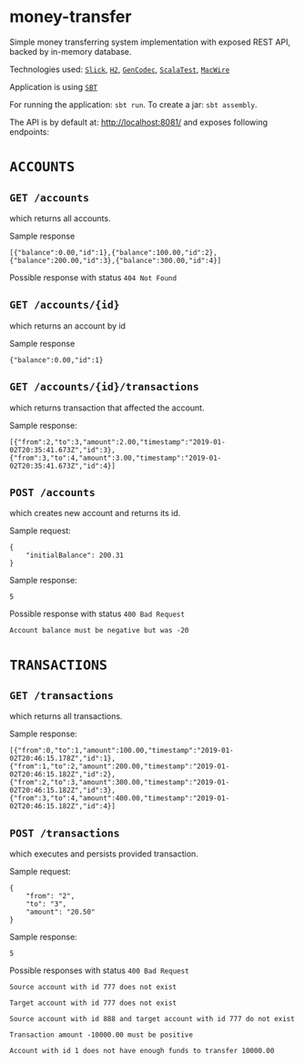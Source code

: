 # money-transfer


Simple money transferring system implementation with exposed REST API, backed by in-memory database.

Technologies used:
[`Slick`][slick], [`H2`][h2], [`GenCodec`][gencodec], [`ScalaTest`][scalatest], [`MacWire`][macwire]

Application is using [`SBT`][sbt]

For running the application: ```sbt run```.
To create a jar: ```sbt assembly```.

The API is by default at: [http://localhost:8081/](http://localhost:8081/) and exposes following endpoints:

# ```ACCOUNTS```

## ```GET /accounts```
  which returns all accounts.

  Sample response
  ```
  [{"balance":0.00,"id":1},{"balance":100.00,"id":2},{"balance":200.00,"id":3},{"balance":300.00,"id":4}]
  ```

  Possible response with status `404 Not Found`

## ```GET /accounts/{id}```
which returns an account by id

Sample response
```
{"balance":0.00,"id":1}
```

## ```GET /accounts/{id}/transactions```
which returns transaction that affected the account.

Sample response:
```
[{"from":2,"to":3,"amount":2.00,"timestamp":"2019-01-02T20:35:41.673Z","id":3},{"from":3,"to":4,"amount":3.00,"timestamp":"2019-01-02T20:35:41.673Z","id":4}]
```


## ```POST /accounts```
which creates new account and returns its id.

Sample request:
```
{
	"initialBalance": 200.31
}
```

Sample response:
```
5
```

Possible response with status `400 Bad Request`
```
Account balance must be negative but was -20
```

# ```TRANSACTIONS```


## ```GET /transactions```
which returns all transactions.

Sample response:
```
[{"from":0,"to":1,"amount":100.00,"timestamp":"2019-01-02T20:46:15.178Z","id":1},{"from":1,"to":2,"amount":200.00,"timestamp":"2019-01-02T20:46:15.182Z","id":2},{"from":2,"to":3,"amount":300.00,"timestamp":"2019-01-02T20:46:15.182Z","id":3},{"from":3,"to":4,"amount":400.00,"timestamp":"2019-01-02T20:46:15.182Z","id":4}]
```

## ```POST /transactions```
which executes and persists provided transaction.

Sample request:
```
{
	"from": "2",
	"to": "3",
	"amount": "20.50"
}
```

Sample response:
```
5
```

Possible responses with status `400 Bad Request`
```
Source account with id 777 does not exist
```
```
Target account with id 777 does not exist
```
```
Source account with id 888 and target account with id 777 do not exist
```
```
Transaction amount -10000.00 must be positive
```
```
Account with id 1 does not have enough funds to transfer 10000.00
```



[slick]: https://github.com/slick/slick
[h2]: https://github.com/h2database/h2database
[gencodec]: https://github.com/AVSystem/scala-commons/blob/master/docs/GenCodec.md
[scalatest]: https://github.com/scalatest/scalatest
[sbt]: https://github.com/sbt/sbt
[macwire]: https://github.com/adamw/macwire

